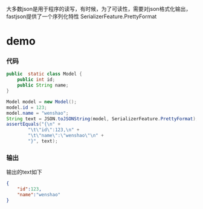 大多数json是用于程序的读写，有时候，为了可读性，需要对json格式化输出，fastjson提供了一个序列化特性 SerializerFeature.PrettyFormat

# demo
### 代码
```java
public  static class Model {
    public int id;
    public String name;
}

Model model = new Model();
model.id = 123;
model.name = "wenshao";
String text = JSON.toJSONString(model, SerializerFeature.PrettyFormat);
assertEquals("{\n" +
        "\t\"id\":123,\n" +
        "\t\"name\":\"wenshao\"\n" +
        "}", text);
```

### 输出
输出的text如下
```json
{
	"id":123,
	"name":"wenshao"
}
```